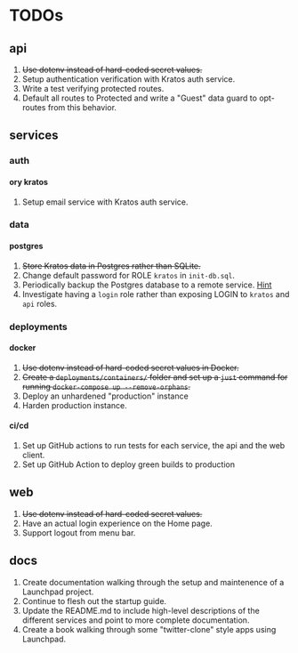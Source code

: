 # TODOs

## api
1. ~~Use dotenv instead of hard-coded secret values.~~
1. Setup authentication verification with Kratos auth service.
1. Write a test verifying protected routes.
1. Default all routes to Protected and write a "Guest" data guard to opt-routes from this behavior.

## services

### auth
#### ory kratos
1. Setup email service with Kratos auth service.

### data
#### postgres
1. ~~Store Kratos data in Postgres rather than SQLite.~~
1. Change default password for ROLE `kratos` in `init-db.sql`.
1. Periodically backup the Postgres database to a remote service. [Hint](https://davejansen.com/how-to-set-up-and-use-postgres-using-docker/)
1. Investigate having a `login` role rather than exposing LOGIN to `kratos` and `api` roles.

### deployments
#### docker
1. ~~Use dotenv instead of hard-coded secret values in Docker.~~
1. ~~Create a `deployments/containers/` folder and set up a `just` command for running `docker-compose up --remove-orphans`.~~
1. Deploy an unhardened "production" instance
1. Harden production instance.

#### ci/cd
1. Set up GitHub actions to run tests for each service, the api and the web client.
1. Set up GitHub Action to deploy green builds to production

## web
1. ~~Use dotenv instead of hard-coded secret values.~~
1. Have an actual login experience on the Home page.
1. Support logout from menu bar.

## docs
1. Create documentation walking through the setup and maintenence of a Launchpad project.
1. Continue to flesh out the startup guide.
1. Update the README.md to include high-level descriptions of the different services and point to more complete documentation.
1. Create a book walking through some "twitter-clone" style apps using Launchpad.
